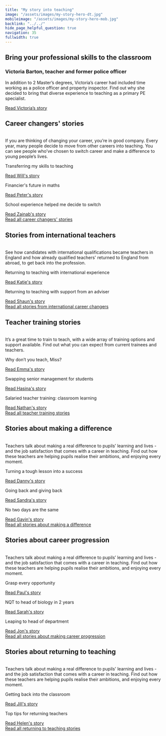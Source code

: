```yaml
---
title: "My story into teaching"
image: "/assets/images/my-story-hero-dt.jpg"
mobileimage: "/assets/images/my-story-hero-mob.jpg"
backlink: "../../"
hide_page_helpful_question: true
navigation: 35
fullwidth: true
---
```


<div class="stories-feature">
    <div class="stories-feature__image" style="background-image:url('/assets/images/victoria.png')"></div>
    <div class="stories-feature__content">
        <h2>Bring your professional skills to the classroom</h2>
        <h3>Victoria Barton, teacher and former police officer</h3>
        <p>
            In addition to 2 Master’s degrees, Victoria’s career had included time working as a police officer and property inspector. Find out why she decided to bring that diverse experience to teaching as a primary PE specialist.
        </p>
        <a class="git-link" href="/life-as-a-teacher/my-story-into-teaching/career-changers/police-officer-to-pe-teacher">Read Victoria’s story <i class="fas fa-chevron-right"></i></a>
    </div>
</div>

<div class="container-1000">
    <div class="content-wrapper">
        <div class="content__left">
            <h2>Career changers' stories</h2>
            <p>
                <br/>
                If you are thinking of changing your career, you’re in good company. Every year, many people decide to move from 
                other careers into teaching. You can see people who’ve chosen to switch career and make a difference to young people’s lives.
            </p>
        </div>
    </div>
    <div class="more-stories">
        <div class="more-stories__thumbs">
            <div class="more-stories__thumbs__thumb">
                <a href="/life-as-a-teacher/my-story-into-teaching/career-changers/transferring-my-skills-to-teaching">
                    <div class="more-stories__thumbs__thumb__img" style="background-image:url('/assets/images/stories/stories-will.jpg')"></div>
                </a>
                <div class="more-stories__thumbs__thumb__content">
                    <p>Transferring my skills to teaching</p>
                    <a class="git-link" href="/life-as-a-teacher/my-story-into-teaching/career-changers/transferring-my-skills-to-teaching">Read Will's story<i class="fas fa-chevron-right"></i></a>
                </div>
            </div>
            <div class="more-stories__thumbs__thumb">
                <a href="/life-as-a-teacher/my-story-into-teaching/career-changers/financiers-future-in-maths">
                    <div class="more-stories__thumbs__thumb__img" style="background-image:url('/assets/images/stories/stories-peter.jpg')"></div>
                </a>
                <div class="more-stories__thumbs__thumb__content">
                    <p>Financier's future in maths</p>
                    <a class="git-link" href="/life-as-a-teacher/my-story-into-teaching/career-changers/financiers-future-in-maths">Read Peter's story  <i class="fas fa-chevron-right"></i></a>
                </div>
            </div>
            <div class="more-stories__thumbs__thumb">
                <a href="/life-as-a-teacher/my-story-into-teaching/career-changers/school-experience-helped-me-decide-to-switch">
                    <div class="more-stories__thumbs__thumb__img" style="background-image:url('/assets/images/stories/stories-zainab.jpg')"></div>
                </a>
                <div class="more-stories__thumbs__thumb__content">
                    <p>School experience helped me decide to switch</p>
                    <a class="git-link" href="/life-as-a-teacher/my-story-into-teaching/career-changers/school-experience-helped-me-decide-to-switch">Read Zainab's story <i class="fas fa-chevron-right"></i></a>
                </div>
            </div>
        </div>
    </div>
    <div class="content-wrapper">
        <div class="content__left">
            <a href="/life-as-a-teacher/my-story-into-teaching/career-changers" class="call-to-action-button stories-call-to-action">
                Read all career changers' <span> stories</span>
            </a>
        </div>
    </div>
    <div class="content-wrapper">
        <div class="content__left">
            <h2>Stories from international teachers</h2>
            <p>
                <br/>
                See how candidates with international qualifications became teachers in England and how already qualified teachers' returned to England from abroad, to get back into the profession.
            </p>
        </div>
    </div>
    <div class="more-stories">
        <div class="more-stories__thumbs">
            <div class="more-stories__thumbs__thumb">
                <a href="/life-as-a-teacher/my-story-into-teaching/international-career-changers/returning-to-teaching-with-international-experience">
                    <div class="more-stories__thumbs__thumb__img" style="background-image:url('/assets/images/stories/stories-katie.png')"></div>
                </a>
                <div class="more-stories__thumbs__thumb__content">
                    <p>Returning to teaching with international experience</p>
                    <a class="git-link" href="/life-as-a-teacher/my-story-into-teaching/international-career-changers/returning-to-teaching-with-international-experience">Read Katie's story  <i class="fas fa-chevron-right"></i></a>
                </div>
            </div>
            <div class="more-stories__thumbs__thumb">
                <a href="/life-as-a-teacher/my-story-into-teaching/international-career-changers/returning-to-teaching-with-support-from-an-adviser">
                    <div class="more-stories__thumbs__thumb__img" style="background-image:url('/assets/images/stories/stories-shaun.jpg')"></div>
                </a>
                <div class="more-stories__thumbs__thumb__content">
                    <p>Returning to teaching with support from an adviser</p>
                    <a class="git-link" href="/life-as-a-teacher/my-story-into-teaching/international-career-changers/returning-to-teaching-with-support-from-an-adviser">Read Shaun's story  <i class="fas fa-chevron-right"></i></a>
                </div>
            </div>
        </div>
    </div>
    <div class="content-wrapper">
        <div class="content__left">
            <a href="/life-as-a-teacher/my-story-into-teaching/international-career-changers" class="call-to-action-button stories-call-to-action">
                Read all stories from international career<span> changers</span>
            </a>
        </div>
    </div>
    <div class="content-wrapper">
        <div class="content__left">
            <h2>Teacher training stories</h2>
            <p>
                <br/>
                It’s a great time to train to teach, with a wide array of training options and support available. Find out what you can expect
                from current trainees and teachers. 
            </p>
        </div>
    </div>
    <div class="more-stories">
        <div class="more-stories__thumbs">
            <div class="more-stories__thumbs__thumb">
                <a href="/life-as-a-teacher/my-story-into-teaching/teacher-training-stories/why-dont-you-teach-miss">
                    <div class="more-stories__thumbs__thumb__img" style="background-image:url('/assets/images/stories/stories-emma.png')"></div>
                </a>
                <div class="more-stories__thumbs__thumb__content">
                    <p>Why don’t you teach, Miss?</p>
                    <a class="git-link" href="/life-as-a-teacher/my-story-into-teaching/teacher-training-stories/why-dont-you-teach-miss">Read Emma's story  <i class="fas fa-chevron-right"></i></a>
                </div>
            </div>
            <div class="more-stories__thumbs__thumb">
                <a href="/life-as-a-teacher/my-story-into-teaching/teacher-training-stories/teacher-training-its-worth-it">
                    <div class="more-stories__thumbs__thumb__img" style="background-image:url('/assets/images/stories/stories-generic.jpg')"></div>
                </a>
                <div class="more-stories__thumbs__thumb__content">
                    <p>Swapping senior management for students</p>
                    <a class="git-link" href="/life-as-a-teacher/my-story-into-teaching/teacher-training-stories/teacher-training-its-worth-it">Read Hasina's story  <i class="fas fa-chevron-right"></i></a>
                </div>
            </div>
            <div class="more-stories__thumbs__thumb">
                <a href="/life-as-a-teacher/my-story-into-teaching/teacher-training-stories/salaried-teacher-training-classroom-learning">
                    <div class="more-stories__thumbs__thumb__img" style="background-image:url('/assets/images/stories/stories-nathan.jpg')"></div>
                </a>
                <div class="more-stories__thumbs__thumb__content">
                    <p>Salaried teacher training: classroom learning</p>
                    <a class="git-link" href="/life-as-a-teacher/my-story-into-teaching/teacher-training-stories/salaried-teacher-training-classroom-learning">Read Nathan's story <i class="fas fa-chevron-right"></i></a>
                </div>
            </div>
        </div>
    </div>
    <div class="content-wrapper">
        <div class="content__left">
            <a href="/life-as-a-teacher/my-story-into-teaching/teacher-training-stories" class="call-to-action-button stories-call-to-action">
                Read all teacher training <span> stories</span>
            </a>
        </div>
    </div>
    <div class="content-wrapper">
        <div class="content__left">
            <h2>Stories about making a difference</h2>
            <p>
                <br/>
                Teachers talk about making a real difference to pupils’ learning and lives - and the job satisfaction that comes with a career
                in teaching. Find out how these teachers are helping pupils realise their ambitions, and enjoying every moment.
            </p>
        </div>
    </div>
    <div class="more-stories">
        <div class="more-stories__thumbs">
            <div class="more-stories__thumbs__thumb">
                <a href="/life-as-a-teacher/my-story-into-teaching/making-a-difference/turning-a-tough-lesson-into-success">
                    <div class="more-stories__thumbs__thumb__img" style="background-image:url('/assets/images/stories/stories-danny.jpg')"></div>
                </a>
                <div class="more-stories__thumbs__thumb__content">
                    <p>Turning a tough lesson into a success</p>
                    <a class="git-link" href="/life-as-a-teacher/my-story-into-teaching/making-a-difference/turning-a-tough-lesson-into-success">Read Danny's story  <i class="fas fa-chevron-right"></i></a>
                </div>
            </div>
            <div class="more-stories__thumbs__thumb">
                <a href="/life-as-a-teacher/my-story-into-teaching/making-a-difference/going-back-and-giving-back">
                    <div class="more-stories__thumbs__thumb__img" style="background-image:url('/assets/images//stories/stories-sandra.jpg')"></div>
                </a>
                <div class="more-stories__thumbs__thumb__content">
                    <p>Going back and giving back</p>
                    <a class="git-link" href="/life-as-a-teacher/my-story-into-teaching/making-a-difference/going-back-and-giving-back">Read Sandra's story  <i class="fas fa-chevron-right"></i></a>
                </div>
            </div>
            <div class="more-stories__thumbs__thumb">
                <a href="/life-as-a-teacher/my-story-into-teaching/making-a-difference/no-two-days-are-the-same">
                    <div class="more-stories__thumbs__thumb__img" style="background-image:url('/assets/images/stories/stories-gavin.jpg')"></div>
                </a>
                <div class="more-stories__thumbs__thumb__content">
                    <p>No two days are the same</p>
                    <a class="git-link" href="/life-as-a-teacher/my-story-into-teaching/making-a-difference/no-two-days-are-the-same">Read Gavin's story <i class="fas fa-chevron-right"></i></a>
                </div>
            </div>
        </div>
    </div>
    <div class="content-wrapper">
        <div class="content__left">
            <a href="/life-as-a-teacher/my-story-into-teaching/making-a-difference" class="call-to-action-button stories-call-to-action">
                Read all stories about making a <span> difference</span>
            </a>
        </div>
    </div>
    <div class="content-wrapper">
        <div class="content__left">
            <h2>Stories about career progression</h2>
            <p>
                <br/>
                Teachers talk about making a real difference to pupils’ learning and lives - and the job satisfaction that comes with a career
                in teaching. Find out how these teachers are helping pupils realise their ambitions, and enjoying every moment.
            </p>
        </div>
    </div>
    <div class="more-stories">
        <div class="more-stories__thumbs">
            <div class="more-stories__thumbs__thumb">
                <a href="/life-as-a-teacher/my-story-into-teaching/career-progression/grasp-every-opportunity">
                    <div class="more-stories__thumbs__thumb__img" style="background-image:url('/assets/images/stories/stories-paul.jpg')"></div>
                </a>
                <div class="more-stories__thumbs__thumb__content">
                    <p>Grasp every opportunity</p>
                    <a class="git-link" href="/life-as-a-teacher/my-story-into-teaching/career-progression/grasp-every-opportunity">Read Paul's story  <i class="fas fa-chevron-right"></i></a>
                </div>
            </div>
            <div class="more-stories__thumbs__thumb">
                <a href="/life-as-a-teacher/my-story-into-teaching/career-progression/nqt-to-head-of-biology">
                    <div class="more-stories__thumbs__thumb__img" style="background-image:url('/assets/images/stories/stories-sarah-f.jpg')"></div>
                </a>
                <div class="more-stories__thumbs__thumb__content">
                    <p>NQT to head of biology in 2 years</p>
                    <a class="git-link" href="/life-as-a-teacher/my-story-into-teaching/career-progression/nqt-to-head-of-biology">Read Sarah's story  <i class="fas fa-chevron-right"></i></a>
                </div>
            </div>
            <div class="more-stories__thumbs__thumb">
                <a href="/life-as-a-teacher/my-story-into-teaching/career-progression/leaping-to-head-of-department">
                    <div class="more-stories__thumbs__thumb__img" style="background-image:url('/assets/images/stories/stories-jon.jpg')"></div>
                </a>
                <div class="more-stories__thumbs__thumb__content">
                    <p>Leaping to head of department</p>
                    <a class="git-link" href="/life-as-a-teacher/my-story-into-teaching/career-progression/leaping-to-head-of-department">Read Jon's story <i class="fas fa-chevron-right"></i></a>
                </div>
            </div>
        </div>
    </div>
    <div class="content-wrapper">
        <div class="content__left">
            <a href="/life-as-a-teacher/my-story-into-teaching/career-progression" class="call-to-action-button stories-call-to-action">
                Read all stories about making career <span> progression</span>
            </a>
        </div>
    </div>
    <div class="content-wrapper">
        <div class="content__left">
            <h2>Stories about returning to teaching</h2>
            <p>
                <br/>
                Teachers talk about making a real difference to pupils' learning and lives - and the job satisfaction that comes with a career
                in teaching. Find out how these teachers are helping pupils realise their ambitions, and enjoying every moment.
            </p>
        </div>
    </div>
    <div class="more-stories">
        <div class="more-stories__thumbs">
            <div class="more-stories__thumbs__thumb">
                <a href="/life-as-a-teacher/my-story-into-teaching/returners/getting-back-into-the-classroom">
                    <div class="more-stories__thumbs__thumb__img" style="background-image:url('/assets/images/stories/stories-jill.png')"></div>
                </a>
                <div class="more-stories__thumbs__thumb__content">
                    <p>Getting back into the classroom</p>
                    <a class="git-link" href="/life-as-a-teacher/my-story-into-teaching/returners/getting-back-into-the-classroom">Read Jill's story  <i class="fas fa-chevron-right"></i></a>
                </div>
            </div>
            <div class="more-stories__thumbs__thumb">
                <a href="/life-as-a-teacher/my-story-into-teaching/returners/top-tips-for-returning-teachers">
                    <div class="more-stories__thumbs__thumb__img" style="background-image:url('/assets/images/stories/stories-helen.jpg')"></div>
                </a>
                <div class="more-stories__thumbs__thumb__content">
                    <p>Top tips for returning teachers</p>
                    <a class="git-link" href="/life-as-a-teacher/my-story-into-teaching/returners/top-tips-for-returning-teachers">Read Helen's story  <i class="fas fa-chevron-right"></i></a>
                </div>
            </div>
        </div>
    </div>
    <div class="content-wrapper">
        <div class="content__left">
            <a href="/life-as-a-teacher/my-story-into-teaching/returners" class="call-to-action-button stories-call-to-action">
                Read all returning to teaching<span> stories</span>
            </a>
        </div>
    </div>
</div>
